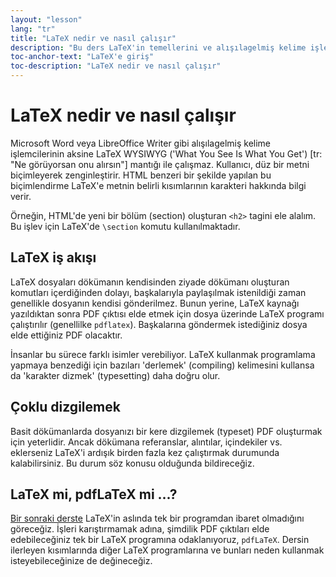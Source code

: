 ```yaml
---
layout: "lesson"
lang: "tr"
title: "LaTeX nedir ve nasıl çalışır"
description: "Bu ders LaTeX'in temellerini ve alışılagelmiş kelime işlemcilerden Microsoft Word veya LibreOffice'e kıyasla nasıl çalıştığını açıklar."
toc-anchor-text: "LaTeX'e giriş"
toc-description: "LaTeX nedir ve nasıl çalışır"
---
```


# LaTeX nedir ve nasıl çalışır

Microsoft Word veya LibreOffice Writer gibi alışılagelmiş kelime işlemcilerinin aksine LaTeX WYSIWYG ('What You See Is What You Get') [tr: "Ne görüyorsan onu alırsın"] mantığı ile çalışmaz. Kullanıcı, düz bir metni biçimleyerek zenginleştirir. HTML benzeri bir şekilde yapılan bu biçimlendirme LaTeX'e metnin belirli kısımlarının karakteri hakkında bilgi verir.

Örneğin, HTML'de yeni bir bölüm (section) oluşturan `<h2>` tagini ele alalım. Bu işlev için LaTeX'de `\section` komutu kullanılmaktadır.

## LaTeX iş akışı

LaTeX dosyaları dökümanın kendisinden ziyade dökümanı oluşturan komutları içerdiğinden dolayı, başkalarıyla paylaşılmak istenildiği zaman genellikle dosyanın kendisi gönderilmez. Bunun yerine, LaTeX kaynağı yazıldıktan sonra PDF çıktısı elde etmek için dosya üzerinde LaTeX programı çalıştırılır (genellilke `pdflatex`). Başkalarına göndermek istediğiniz dosya elde ettiğiniz PDF olacaktır.

İnsanlar bu sürece farklı isimler verebiliyor. LaTeX kullanmak programlama yapmaya benzediği için bazıları 'derlemek' (compiling) kelimesini kullansa da 'karakter dizmek' (typesetting) daha doğru olur.

## Çoklu dizgilemek

Basit dökümanlarda dosyanızı bir kere dizgilemek (typeset) PDF oluşturmak için yeterlidir. Ancak dökümana  referanslar, alıntılar, içindekiler vs. eklerseniz LaTeX'i ardışık birden fazla kez çalıştırmak durumunda kalabilirsiniz. Bu durum söz konusu olduğunda bildireceğiz.

## LaTeX mi, pdfLaTeX mi ...?

[Bir sonraki derste](lesson-02) LaTeX'in aslında tek bir programdan ibaret olmadığını göreceğiz. İşleri karıştırmamak adına, şimdilik PDF çıktıları elde edebileceğiniz tek bir LaTeX programına odaklanıyoruz, `pdfLaTeX`. Dersin ilerleyen kısımlarında diğer LaTeX programlarına ve bunları neden kullanmak isteyebileceğinize de değineceğiz.
